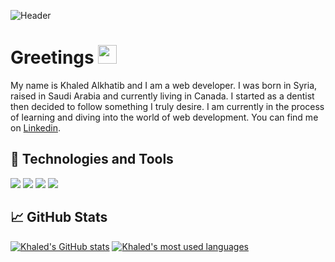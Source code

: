 ![Header](https://github.com/Khaled91Alkhatib/Khaled91Alkhatib/blob/main/images/github-cover.png?raw=true "Header")

# Greetings <img src = "https://github.com/Khaled91Alkhatib/Khaled91Alkhatib/blob/main/images/hand-wave.gif?raw=true" width="30px" height="30px" />

My name is Khaled Alkhatib and I am a web developer. I was born in Syria, raised in Saudi Arabia and currently living in Canada.
I started as a dentist then decided to follow something I truly desire. I am currently in the process of learning and diving into the world of web development. You can find me on [Linkedin](https://www.linkedin.com/in/khaledalkhatib/).

## 🔧 Technologies and Tools
![](https://img.shields.io/badge/OS-M1-brightgreen?style=flat&logo=apple)
![](https://img.shields.io/badge/Code-Javascript-brightgreen?style=flat&logo=javascript)
![](https://img.shields.io/badge/Code-React-brightgreen?style=flat&logo=react)
![](https://img.shields.io/badge/Tools-PostgreSQL-brightgreen?style=flat&logo=postgreSQL&logoColor=white)

## &#x1f4c8; GitHub Stats
[![Khaled's GitHub stats](https://github-readme-stats.vercel.app/api?username=Khaled91Alkhatib&title_color=ffffff&text_color=c9cacc&icon_color=2bbc8a&bg_color=1d1f21&show_icons=true&line_height=27)](https://github.com/Khaled91Alkhatib/Khaled91Alkhatib)
[![Khaled's most used languages](https://github-readme-stats.vercel.app/api/top-langs/?username=Khaled91Alkhatib&langs_count=3&title_color=ffffff&text_color=c9cacc&icon_color=2bbc8a&bg_color=1d1f21&line_height=27)](https://github.com/Khaled91Alkhatib/Khaled91Alkhatib)